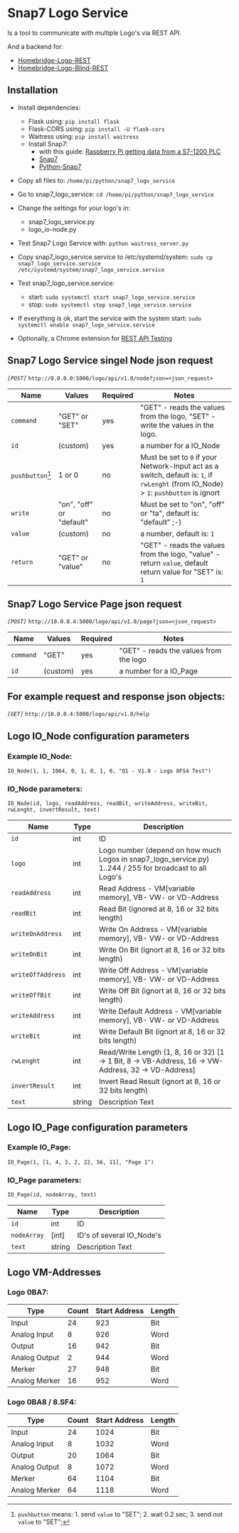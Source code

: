 Snap7 Logo Service
==================

Is a tool to communicate with multiple Logo's via REST API.

And a backend for:
  - [Homebridge-Logo-REST](https://github.com/Sinclair81/Homebridge-Logo-REST)
  - [Homebridge-Logo-Blind-REST](https://github.com/Sinclair81/Homebridge-Logo-Blind-REST)

## Installation
- Install dependencies:
  - Flask using: `pip install flask`
  - Flask-CORS using: `pip install -U flask-cors`
  - Waitress using: `pip install waitress`
  - Install Snap7:
    - with this guide: [Raspberry Pi getting data from a S7-1200 PLC](http://simplyautomationized.blogspot.de/2014/12/raspberry-pi-getting-data-from-s7-1200.html)
    - [Snap7](http://snap7.sourceforge.net)
    - [Python-Snap7](https://github.com/gijzelaerr/python-snap7)
- Copy all files to: `/home/pi/python/snap7_logo_service`
- Go to snap7_logo_service: `cd /home/pi/python/snap7_logo_service`
- Change the settings for your logo's in:
  - snap7_logo_service.py
  - logo_io-node.py
- Test Snap7 Logo Service with: `python waitress_server.py`
- Copy snap7_logo_service.service to /etc/systemd/system: `sudo cp snap7_logo_service.service /etc/systemd/system/snap7_logo_service.service`
- Test snap7_logo_service.service:
  - start: `sudo systemctl start snap7_logo_service.service`
  - stop: `sudo systemctl stop snap7_logo_service.service`
- If everything is ok, start the service with the system start: `sudo systemctl enable snap7_logo_service.service`

- Optionally, a Chrome extension for [REST API Testing](https://chrome.google.com/webstore/detail/restlet-client-rest-api-t/aejoelaoggembcahagimdiliamlcdmfm)

## Snap7 Logo Service singel Node json request
*`[POST]`* `http://0.0.0.0:5000/logo/api/v1.0/node?json=<json_request>`

Name             | Values                   | Required | Notes
---------------- | ------------------------ | -------- | -------------------------------------
`command`        | "GET" or "SET"           | yes      | "GET" - reads the values from the logo, "SET" - write the values in the logo.
`id`             | (custom)                 | yes      | a number for a IO_Node
`pushbutton`[^1] | 1 or 0                   | no       | Must be set to `0` if your Network-Input act as a switch, default is: `1`, if `rwLenght` (from IO_Node) > `1`: `pushbutton` is ignort
`write`          | "on", "off" or "default" | no       | Must be set to "on", "off" or "ta", default is: "default" ;-)
`value`          | (custom)                 | no       | a number, default is: `1`
`return`         | "GET" or "value"         | no       | "GET" - reads the values from the logo, "value" - return `value`, default return value for "SET" is: `1`

[^1]: `pushbutton` means: 1. send `value` to "SET";  2. wait 0.2 sec;  3. send *not* `value` to "SET";

## Snap7 Logo Service Page json request
*`[POST]`* `http://10.0.0.4:5000/logo/api/v1.0/page?json=<json_request>`

Name             | Values   | Required | Notes
---------------- | -------- | -------- | -------------------------------------
`command`        | "GET"    | yes      | "GET" - reads the values from the logo
`id`             | (custom) | yes      | a number for a IO_Page

## For example request and response json objects:
*`[GET]`* `http://10.0.0.4:5000/logo/api/v1.0/help`

## Logo IO_Node configuration parameters

### Example IO_Node:

`IO_Node(1, 1, 1064, 0, 1, 0, 1, 0, "Q1 - V1.0 - Logo 8FS4 Test")`

### IO_Node parameters:

`IO_Node(id, logo, readAddress, readBit, writeAddress, writeBit, rwLenght, invertResult, text)`

Name              | Type   | Description
----------------- | ------ | -------------------------------------
`id`              | int    | ID
`logo`            | int    | Logo number (depend on how much Logos in snap7_logo_service.py) 1..244 / 255 for broadcast to all Logo's
`readAddress`     | int    | Read Address - VM[variable memory], VB- VW- or VD-Address
`readBit`         | int    | Read Bit (ignored at 8, 16 or 32 bits length)
`writeOnAddress`  | int    | Write On Address - VM[variable memory], VB- VW- or VD-Address
`writeOnBit`      | int    | Write On Bit (ignort at 8, 16 or 32 bits length)
`writeOffAddress` | int    | Write Off Address - VM[variable memory], VB- VW- or VD-Address
`writeOffBit`     | int    | Write Off Bit (ignort at 8, 16 or 32 bits length)
`writeAddress`    | int    | Write Default Address - VM[variable memory], VB- VW- or VD-Address
`writeBit`        | int    | Write Default Bit (ignort at 8, 16 or 32 bits length)
`rwLenght`        | int    | Read/Write Length (1, 8, 16 or 32) [1 -> 1 Bit, 8 -> VB-Address, 16 -> VW-Address, 32 -> VD-Address]
`invertResult`    | int    | Invert Read Result (ignort at 8, 16 or 32 bits length)
`text`            | string | Description Text

## Logo IO_Page configuration parameters

### Example IO_Page:

`IO_Page(1, [1, 4, 3, 2, 22, 56, 11], "Page 1")`

### IO_Page parameters:

`IO_Page(id, nodeArray, text)`

Name        | Type   | Description
----------- | ------ | -------------------------------------
`id`        | int    | ID
`nodeArray` | [int]  | ID's of several IO_Node's
`text`      | string | Description Text

## Logo VM-Addresses

### Logo 0BA7:
Type | Count | Start Address | Length
---- | ----- | ------------- | ------
Input | 24 | 923 | Bit
Analog Input | 8 | 926 | Word
Output | 16 | 942 | Bit
Analog Output | 2 | 944 | Word
Merker | 27 | 948 | Bit
Analog Merker | 16 | 952 | Word

### Logo 0BA8 / 8.SF4:
Type | Count | Start Address | Length
---- | ----- | ------------- | ------
Input | 24 | 1024 | Bit
Analog Input | 8 | 1032 | Word
Output | 20 | 1064 | Bit
Analog Output | 8 | 1072 | Word
Merker | 64 | 1104 | Bit
Analog Merker | 64 | 1118 | Word
